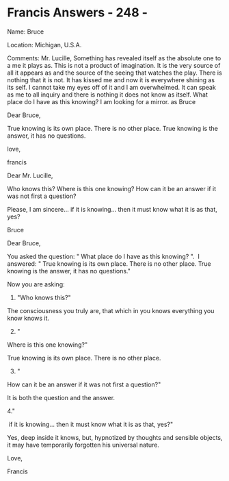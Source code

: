 # Francis Answers - 248 - 

  

Name: Bruce&nbsp;  

Location: Michigan, U.S.A.&nbsp;  

Comments: Mr. Lucille, Something has revealed itself as the absolute one to a me it plays as. This is not a product of imagination. It is the very source of all it appears as and the source of the seeing that watches the play. There is nothing that it is not. It has kissed me and now it is everywhere shining as its self. I cannot take my eyes off of it and I am overwhelmed. It can speak as me to all inquiry and there is nothing it does not know as itself. What place do I have as this knowing? I am looking for a mirror. as Bruce

Dear Bruce,

True knowing is its own place. There is no other place. True knowing is the answer, it has no questions.

love,

francis

Dear Mr. Lucille,&nbsp;

Who knows this? Where is this one knowing? How can it be an answer if it was not first a question?

Please, I am sincere... if it is knowing... then it must know what it is as that, yes?&nbsp;

Bruce

Dear Bruce,

You asked the question: &quot;
What place do I have as this knowing?&nbsp;&quot;. &nbsp;I answered: &quot;
True knowing is its own place. There is no other place. True knowing is the answer, it has no questions.&quot;

Now you are asking:

1. &quot;Who knows this?&quot;&nbsp;

The consciousness you truly are, that which in you knows everything you know knows it.

2. &quot;

Where is this one knowing?&quot;

True knowing is its own place. There is no other place.

3. &quot;

How can it be an answer if it was not first a question?&quot;

It is both the question and the answer.

4.&quot;

&nbsp;if it is knowing... then it must know what it is as that, yes?&quot;&nbsp;

Yes, deep inside it knows, but, hypnotized by thoughts and sensible objects, it may have temporarily forgotten his universal nature.

Love,

Francis

